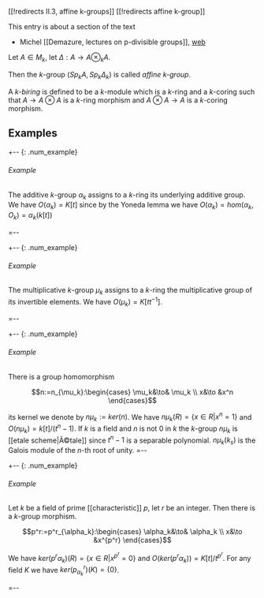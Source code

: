 [[!redirects II.3, affine k-groups]]
[[!redirects affine k-group]]

This entry is about a section of the text

* Michel [[Demazure, lectures on p-divisible groups]], [web](http://sites.google.com/site/mtnpdivisblegroupsworkshop/lecture-notes-on-p-divisible-groups)

Let $A\in M_k$, let $\Delta:A\to A\otimes_k A$.

Then the $k$-group $(Sp_k A, Sp_k \Delta_k)$ is called *affine k-group*.

A *$k$-biring* is defined to be a $k$-module which is a $k$-ring and a $k$-coring such that $A\to A\otimes A$ is a $k$-ring morphism and $A\otimes A\to A$ is a $k$-coring morphism.

## Examples

+-- {: .num_example}
###### Example

The additive $k$-group $\alpha_k$ assigns to a $k$-ring its underlying additive group. We have $O(\alpha_k)=K[t]$ since by the Yoneda lemma we have $O(\alpha_k)=hom(\alpha_k, O_k)=\alpha_k(k[t])$

=--

+-- {: .num_example}
###### Example

The multiplicative $k$-group $\mu_k$ assigns to a $k$-ring the multiplicative group of its invertible elements. We have $O(\mu_k)=K[tt^{-1}]$.

=--

+-- {: .num_example}
###### Example

There is a group homomorphism 

$$n:=n_{\mu_k}:\begin{cases}
\mu_k&\to& \mu_k
\\
x&\to &x^n
\end{cases}$$

its kernel we denote by $n\mu_k:=ker(n)$. We have $n\mu_k(R)=\{x\in R|x^n=1\}$ and $O(n\mu_k)=k[t]/(t^n -1)$. If $k$ is a field and $n$ is not $0$ in $k$ the $k$-group $n\mu_k$ is [[etale scheme|Ã©tale]] since $t^n-1$ is a separable polynomial. $n\mu_k(k_s)$ is the Galois module of the $n$-th root of unity.
=--


+-- {: .num_example}
###### Example

Let $k$ be a field of prime [[characteristic]] $p$, let $r$ be an integer. Then there is a $k$-group morphism.

$$p^r:=p^r_{\alpha_k}:\begin{cases}
\alpha_k&\to& \alpha_k
\\
x&\to &x^{p^r}
\end{cases}$$


We have $ker(p^r\alpha_k)(R)=\{x\in R | x^{p^r}=0\}$ and $O(ker(p^r \alpha_k))=K[t]/t^{p^r}$. For any field $K$ we have $ker(p^r_{\alpha_k})(K)=\{0\}$.

=--